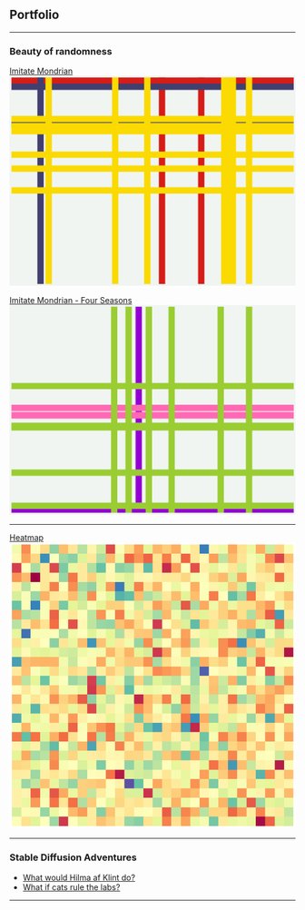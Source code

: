 ## Portfolio

---

### Beauty of randomness

[Imitate Mondrian](/sample_page)
<img src="images/imitate_new_york.png?raw=true"/>

[Imitate Mondrian - Four Seasons](/sample_page)
<img src="images/imitate_new_york_spring.png?raw=true"/>

---
[Heatmap](/sample_page)
<img src="images/heatmap2.png?raw=true"/>

---

### Stable Diffusion Adventures

- [What would Hilma af Klint do?](http://example.com/)
- [What if cats rule the labs?](/cats_in_labs.md)

---
